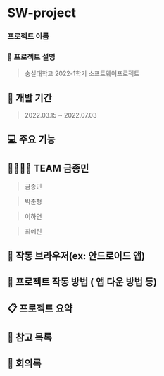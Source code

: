 # SW-project
### 프로젝트 이름 

### :raised_hands: 프로젝트 설명 
  > 숭실대학교 2022-1학기 소프트웨어프로젝트
  
   
## :calendar: 개발 기간 
  > 2022.03.15 ~ 2022.07.03
  

## :computer: 주요 기능 

## :family_man_woman_girl_boy: TEAM 금종민
> 금종민 

> 박준형

> 이하연

> 최예린

## :mega: 작동 브라우저(ex: 안드로이드 앱)


## :pushpin: 프로젝트 작동 방법 ( 앱 다운 방법 등)


## :clipboard: 프로젝트 요약 


## :bookmark_tabs: 참고 목록 


## :speech_balloon: 회의록 
